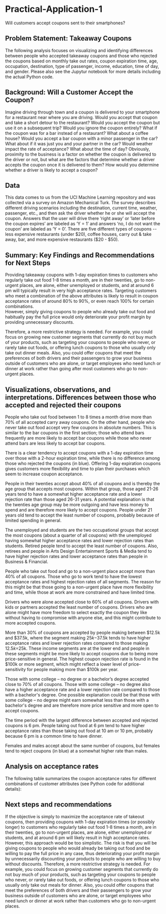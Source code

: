 # Practical-Application-1
Will customers accept coupons sent to their smartphones?

## Problem Statement: Takeaway Coupons
The following analysis focuses on visualizing and identifying differences between people who accepted takeaway coupons and those who rejected the coupons based on monthly take out rates, coupon expiration time, age, occupation, destination, type of passenger, income, education, time of day, and gender.  Please also see the Jupytur notebook for more details including the actual Python code. 

## Background: Will a Customer Accept the Coupon?
Imagine driving through town and a coupon is delivered to your smartphone for a restaurant near where you are driving. Would you accept that coupon and take a short detour to the restaurant? Would you accept the coupon but use it on a subsequent trip? Would you ignore the coupon entirely? What if the coupon was for a bar instead of a restaurant? What about a coffee house? Would you accept a bar coupon with a minor passenger in the car? What about if it was just you and your partner in the car? Would weather impact the rate of acceptance? What about the time of day?
Obviously, proximity to the business is a factor on whether the coupon is delivered to the driver or not, but what are the factors that determine whether a driver accepts the coupon once it is delivered to them? How would you determine whether a driver is likely to accept a coupon?

## Data
This data comes to us from the UCI Machine Learning repository and was collected via a survey on Amazon Mechanical Turk. The survey describes different driving scenarios including the destination, current time, weather, passenger, etc., and then ask the driver whether he or she will accept the coupon. Answers that the user will drive there ‘right away’ or ‘later before the coupon expires’ are labeled as ‘Y = 1’ and answers ‘no, I do not want the coupon’ are labeled as ‘Y = 0’. There are five different types of coupons -- less expensive restaurants (under $20), coffee houses, carry out & take away, bar, and more expensive restaurants ($20 - $50).

## Summary: Key Findings and Recommendations for Next Steps
Providing takeaway coupons with 1-day expiration times to customers who regularly take out food 1-8 times a month, are in their twenties, go to non-urgent places, are alone, either unemployed or students, and at around 6 pm will typically result in very high acceptance rates.  Targeting customers who meet a combination of the above attributes is likely to result in coupon acceptance rates of around 80% to 90%, or even reach 100% for certain combinations.   
However, simply giving coupons to people who already take out food and habitually pay the full price would only deteriorate your profit margin by providing unnecessary discounts.

Therefore, a more restrictive strategy is needed. For example, you could focus on growing new customer segments that currently do not buy much of your products, such as targeting your coupons to people who never, or rarely take out foods, or offering lunch coupons to those who usually only take out dinner meals. Also, you could offer coupons that meet the preferences of both drivers and their passengers to grow your business outside of customers who are alone, or target employees who need lunch or dinner at work rather than going after most customers who go to non-urgent places.

## Visualizations, observations, and interpretations. Differences between those who accepted and rejected their coupons


People who take out food between 1 to 8 times a month drive more than 70% of all accepted carry away coupons. On the other hand, people who never take out food accept very few coupons in absolute numbers. This is similar to the bar coupons in the first section; those who attend bars frequently are more likely to accept bar coupons while those who never attend bars are less likely to accept bar coupons.   



There is a clear tendency to accept coupons with a 1-day expiration time over those with a 2-hour expiration time, while there is no difference among those who rejected the coupons (in blue). Offering 1-day expiration coupons gives customers more flexibility and time to plan their purchases which seem to increase coupon acceptance. 



People in their twenties accept about 40% of all coupons and is thereby the age group that accepts most coupons. Within that group, those aged 21-26 years tend to have a somewhat higher acceptance rate and a lower rejection rate than those aged 26-31 years. A potential explanation is that the twenties age group may be more outgoing and have less money to spend and are therefore more likely to accept coupons. People under 21 years old tend to accept the least number of coupons, probably because of limited spending in general. 



The unemployed and students are the two occupational groups that accept the most coupons (about a quarter of all coupons) with the unemployed having somewhat higher acceptance rates and lower rejection rates than students. Retired people tend to accept the least number of coupons. Also, retirees and people in Arts Design Entertainment Sports & Media tend to have higher rejection rates and lower acceptance rates than people in Business & Financial. 



People who take out food and go to a non-urgent place accept more than 40% of all coupons. Those who go to work tend to have the lowest acceptance rates and highest rejection rates of all segments. The reason for this might be that those going to a non-urgent place have more flexibility and time, while those at work are more constrained and have limited time. 



Drivers who were alone accepted close to 60% of all coupons. Drivers with kids or partners accepted the least number of coupons. Drivers who are alone might have more freedom to select exactly the coupon they like without having to compromise with anyone else, and this might contribute to more accepted coupons.  



More than 30% of coupons are accepted by people making between $12.5k and $37.5k, where the segment making $25k-$37.5k tends to have higher acceptance rates and lower rejection rates compared to those making $12.5k=$25k. These income segments are at the lower end and people in these segments might be more likely to accept coupons due to being more price-sensitive in general. The highest coupon rejection rate is found in the $100k or more segment, which might reflect a lower level of price-sensitivity for people making more than $100k per year.  



Those with some college – no degree or a bachelor’s degree accepted close to 70% of all coupons.  Those with some college – no degree also have a higher acceptance rate and a lower rejection rate compared to those with a bachelor's degree.  One possible explanation could be that those with some college – no degree might earn somewhat less than those with a bachelor's degree and are therefore more price sensitive and more open to accept coupons. 



The time period with the largest difference between accepted and rejected coupons is 6 pm. People taking out food at 6 pm tend to have higher acceptance rates than those taking out food at 10 am or 10 pm, probably because 6 pm is a common time to have dinner. 



Females and males accept about the same number of coupons, but females tend to reject coupons (in blue) at a somewhat higher rate than males.


## Analysis on acceptance rates 
The following table summarizes the coupon acceptance rates for different combinations of customer attributes (see Python code for additional details):



## Next steps and recommendations
If the objective is simply to maximize the acceptance rate of takeout coupons, then providing coupons with 1-day expiration times (or possibly longer) to customers who regularly take out food 1-8 times a month, are in their twenties, go to non-urgent places, are alone, either unemployed or students, and at around 6 pm will likely result in high acceptance rates. 
However, this approach would be too simplistic. The risk is that you will be giving coupons to people who would already be taking out food and be willing to pay the full price in any case, thus deteriorating your profit margin by unnecessarily discounting your products to people who are willing to buy without discounts. 
Therefore, a more restrictive strategy is needed. For example, you could focus on growing customer segments that currently do not buy much of your products, such as targeting your coupons to people who never, or rarely take out foods, or offering lunch coupons to those who usually only take out meals for dinner. Also, you could offer coupons that meet the preferences of both drivers and their passengers to grow your business outside of customers who are alone, or target employees who need lunch or dinner at work rather than customers who go to non-urgent places.

